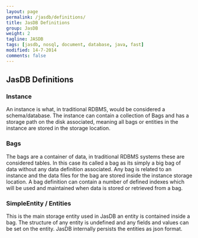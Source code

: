 ```yaml
---
layout: page
permalink: /jasdb/definitions/
title: JasDB Definitions
group: JasDB
weight: 2
tagline: JASDB
tags: [jasdb, nosql, document, database, java, fast]
modified: 14-7-2014
comments: false
---
```


## JasDB Definitions

### Instance

An instance is what, in traditional RDBMS, would be considered a schema/database. The instance can contain a collection of Bags and has a storage path on the disk associated, meaning all bags or entities in the instance are stored in the storage location.

### Bags

The bags are a container of data, in traditional RDBMS systems these are considered tables. In this case its called a bag as its simply a big bag of data without any data definition associated. Any bag is related to an instance and the data files for the bag are stored inside the instance storage location. A bag definition can contain a number of defined indexes which will be used and maintained when data is stored or retrieved from a bag.

### SimpleEntity / Entities

This is the main storage entity used in JasDB an entity is contained inside a bag. The structure of any entity is undefined and any fields and values can be set on the entity. JasDB internally persists the entities as json format.
